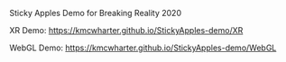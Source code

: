 ﻿Sticky Apples Demo for Breaking Reality 2020

XR Demo: https://kmcwharter.github.io/StickyApples-demo/XR


WebGL Demo: https://kmcwharter.github.io/StickyApples-demo/WebGL
